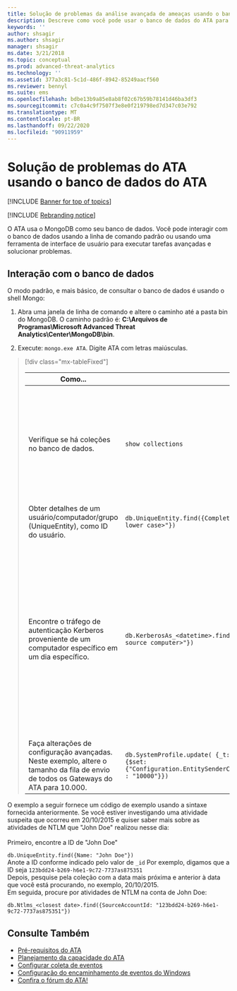 ```yaml
---
title: Solução de problemas da análise avançada de ameaças usando o banco de dados
description: Descreve como você pode usar o banco de dados do ATA para solucionar problemas
keywords: ''
author: shsagir
ms.author: shsagir
manager: shsagir
ms.date: 3/21/2018
ms.topic: conceptual
ms.prod: advanced-threat-analytics
ms.technology: ''
ms.assetid: 377a3c81-5c1d-486f-8942-85249aacf560
ms.reviewer: bennyl
ms.suite: ems
ms.openlocfilehash: bdbe13b9a85e8ab8f02c67b59b78141d46ba3df3
ms.sourcegitcommit: c7c0a4c9f7507f3e8e0f219798ed7d347c03e792
ms.translationtype: MT
ms.contentlocale: pt-BR
ms.lasthandoff: 09/22/2020
ms.locfileid: "90911959"
---
```

# <a name="troubleshooting-ata-using-the-ata-database"></a>Solução de problemas do ATA usando o banco de dados do ATA

[!INCLUDE [Banner for top of topics](includes/banner.md)]

[!INCLUDE [Rebranding notice](includes/rebranding.md)]

O ATA usa o MongoDB como seu banco de dados.
Você pode interagir com o banco de dados usando a linha de comando padrão ou usando uma ferramenta de interface de usuário para executar tarefas avançadas e solucionar problemas.

## <a name="interacting-with-the-database"></a>Interação com o banco de dados
O modo padrão, e mais básico, de consultar o banco de dados é usando o shell Mongo:

1. Abra uma janela de linha de comando e altere o caminho até a pasta bin do MongoDB. O caminho padrão é: **C:\Arquivos de Programas\Microsoft Advanced Threat Analytics\Center\MongoDB\bin**.

1. Execute: `mongo.exe ATA`. Digite ATA com letras maiúsculas.

> [!div class="mx-tableFixed"]
> 
> |Como...|Sintaxe|Observações|
> |-------------|----------|---------|
> |Verifique se há coleções no banco de dados.|`show collections`|É útil como um teste completo para verificar se o tráfego está sendo gravado no banco de dados, e se o evento 4776 está sendo recebido pelo ATA.|
> |Obter detalhes de um usuário/computador/grupo (UniqueEntity), como ID do usuário.|`db.UniqueEntity.find({CompleteSearchNames: "<name of entity in lower case>"})`||
> |Encontre o tráfego de autenticação Kerberos proveniente de um computador específico em um dia específico.|`db.KerberosAs_<datetime>.find({SourceComputerId: "<Id of the source computer>"})`|Para obter a &lt;ID do computador de origem&gt;, consulte as coleções UniqueEntity, conforme mostrado no exemplo.<br /><br />Cada tipo de atividade de rede, por exemplo, autenticações Kerberos, possui sua própria coleção de acordo com a data UTC.|
> |Faça alterações de configuração avançadas. Neste exemplo, altere o tamanho da fila de envio de todos os Gateways do ATA para 10.000.|`db.SystemProfile.update( {_t: "GatewaySystemProfile"} ,`<br>`{$set:{"Configuration.EntitySenderConfiguration.EntityBatchBlockMaxSize" : "10000"}})`|`|

O exemplo a seguir fornece um código de exemplo usando a sintaxe fornecida anteriormente. Se você estiver investigando uma atividade suspeita que ocorreu em 20/10/2015 e quiser saber mais sobre as atividades de NTLM que "John Doe" realizou nesse dia:<br /><br />Primeiro, encontre a ID de "John Doe"

`db.UniqueEntity.find({Name: "John Doe"})`<br>Anote a ID conforme indicado pelo valor de `_id` Por exemplo, digamos que a ID seja `123bdd24-b269-h6e1-9c72-7737as875351`<br>Depois, pesquise pela coleção com a data mais próxima e anterior à data que você está procurando, no exemplo, 20/10/2015.<br>Em seguida, procure por atividades de NTLM na conta de John Doe: 

`db.Ntlms_<closest date>.find({SourceAccountId: "123bdd24-b269-h6e1-9c72-7737as875351"})`

## <a name="see-also"></a>Consulte Também
- [Pré-requisitos do ATA](ata-prerequisites.md)
- [Planejamento da capacidade do ATA](ata-capacity-planning.md)
- [Configurar coleta de eventos](configure-event-collection.md)
- [Configuração do encaminhamento de eventos do Windows](configure-event-collection.md)
- [Confira o fórum do ATA!](https://social.technet.microsoft.com/Forums/security/home?forum=mata)
